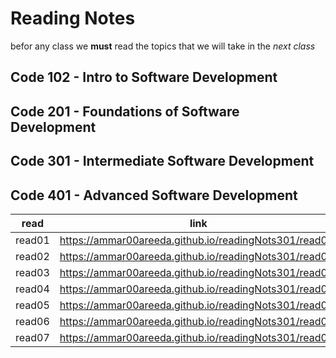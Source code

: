 # Reading Notes

befor any class we **must** read the topics that we will take in the *next class*

## Code 102 - Intro to Software Development

## Code 201 - Foundations of Software Development

## Code 301 - Intermediate Software Development

## Code 401 - Advanced Software Development



| read  |      link      |
|----------|:-------------:|
| read01 |  https://ammar00areeda.github.io/readingNots301/read01/ |
| read02 |  https://ammar00areeda.github.io/readingNots301/read02/ |
| read03 |  https://ammar00areeda.github.io/readingNots301/read03/ |
| read04 |  https://ammar00areeda.github.io/readingNots301/read04/ |
| read05 |  https://ammar00areeda.github.io/readingNots301/read05/ |
| read06 |  https://ammar00areeda.github.io/readingNots301/read06/ |
| read07 |  https://ammar00areeda.github.io/readingNots301/read07/ |
